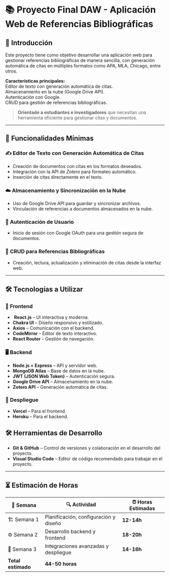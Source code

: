 # 📚 **Proyecto Final DAW - Aplicación Web de Referencias Bibliográficas**

## 📝 **Introducción**
Este proyecto tiene como objetivo desarrollar una aplicación web para gestionar referencias bibliográficas de manera sencilla, con generación automática de citas en múltiples formatos como APA, MLA, Chicago, entre otros.  

**Características principales:**  
Editor de texto con generación automática de citas.  
Almacenamiento en la nube (Google Drive API).  
Autenticación con Google.  
CRUD para gestión de referencias bibliográficas.  

>**Orientado a estudiantes e investigadores** que necesitan una herramienta eficiente para gestionar citas y documentos.

---

## 🔧 **Funcionalidades Mínimas**

### ✍️ **Editor de Texto con Generación Automática de Citas**
- Creación de documentos con citas en los formatos deseados.
- Integración con la API de *Zotero* para formateo automático.
- Inserción de citas directamente en el texto.

### ☁️ **Almacenamiento y Sincronización en la Nube**
- Uso de Google Drive API para guardar y sincronizar archivos.
- Vinculación de referencias a documentos almacenados en la nube.

### 🔐 **Autenticación de Usuario**
- Inicio de sesión con Google OAuth para una gestión segura de documentos.

### 📂 **CRUD para Referencias Bibliográficas**
- Creación, lectura, actualización y eliminación de citas desde la interfaz web.

---

## 🛠️ **Tecnologías a Utilizar**

### 🎨 **Frontend**
- ️ **React.js** – UI interactiva y moderna.
-  **Chakra UI** – Diseño responsivo y estilizado.
-  **Axios** – Comunicación con el backend.
-  **CodeMirror** – Editor de texto interactivo.
-  **React Router** – Gestión de navegación.

### 🖥️ **Backend**
-  **Node.js + Express** – API y servidor web.
-  **MongoDB Atlas** – Base de datos en la nube.
-  **JWT (JSON Web Token)** – Autenticación segura.
-  **Google Drive API** – Almacenamiento en la nube.
-  **Zotero API** – Generación automática de citas.

### 🚀 **Despliegue**
-  **Vercel** – Para el frontend.
-  **Heroku** – Para el backend.
  
## 🛠️ **Herramientas de Desarrollo**  

- **Git & GitHub** – Control de versiones y colaboración en el desarrollo del proyecto.  
- **Visual Studio Code** – Editor de código recomendado para trabajar en el proyecto. 

---

## ⏳ **Estimación de Horas**

| 📅 Semana | 🔍 Actividad | ⏰ Horas Estimadas |
|-----------|------------|------------------|
| 🏗️ Semana 1 | Planificación, configuración y diseño | **12-14h** |
| ⚙️ Semana 2 | Desarrollo backend y frontend | **18-20h** |
| 🚀 Semana 3 | Integraciones avanzadas y despliegue | **14-16h** |
| **Total estimado** | **44-50 horas** |




